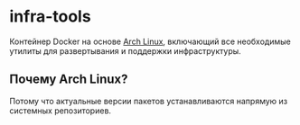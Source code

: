 # infra-tools

Контейнер Docker на основе [Arch Linux](https://archlinux.org/),
включающий все необходимые утилиты
для развертывания и поддержки инфраструктуры.

## Почему Arch Linux?

Потому что актуальные версии пакетов устанавливаются напрямую из системных репозиториев.
